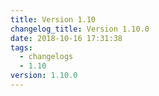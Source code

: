 ```yaml
---
title: Version 1.10
changelog_title: Version 1.10.0
date: 2018-10-16 17:31:38
tags:
  - changelogs
  - 1.10
version: 1.10.0
---
```


<script src="https://gist.github.com/spinnaker-release/5d4302d6ce01688de07a9977b210dbfc.js"/>
